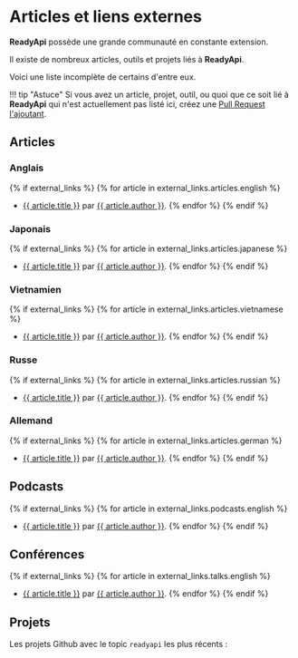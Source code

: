 # Articles et liens externes

**ReadyApi** possède une grande communauté en constante extension.

Il existe de nombreux articles, outils et projets liés à **ReadyApi**.

Voici une liste incomplète de certains d'entre eux.

!!! tip "Astuce"
    Si vous avez un article, projet, outil, ou quoi que ce soit lié à **ReadyApi** qui n'est actuellement pas listé ici, créez une <a href="https://github.com/khulnasoft/readyapi/edit/master/docs/en/data/external_links.yml" class="external-link" target="_blank">Pull Request l'ajoutant</a>.

## Articles

### Anglais

{% if external_links %}
{% for article in external_links.articles.english %}

* <a href="{{ article.link }}" class="external-link" target="_blank">{{ article.title }}</a> par <a href="{{ article.author_link }}" class="external-link" target="_blank">{{ article.author }}</a>.
{% endfor %}
{% endif %}

### Japonais

{% if external_links %}
{% for article in external_links.articles.japanese %}

* <a href="{{ article.link }}" class="external-link" target="_blank">{{ article.title }}</a> par <a href="{{ article.author_link }}" class="external-link" target="_blank">{{ article.author }}</a>.
{% endfor %}
{% endif %}

### Vietnamien

{% if external_links %}
{% for article in external_links.articles.vietnamese %}

* <a href="{{ article.link }}" class="external-link" target="_blank">{{ article.title }}</a> par <a href="{{ article.author_link }}" class="external-link" target="_blank">{{ article.author }}</a>.
{% endfor %}
{% endif %}

### Russe

{% if external_links %}
{% for article in external_links.articles.russian %}

* <a href="{{ article.link }}" class="external-link" target="_blank">{{ article.title }}</a> par <a href="{{ article.author_link }}" class="external-link" target="_blank">{{ article.author }}</a>.
{% endfor %}
{% endif %}

### Allemand

{% if external_links %}
{% for article in external_links.articles.german %}

* <a href="{{ article.link }}" class="external-link" target="_blank">{{ article.title }}</a> par <a href="{{ article.author_link }}" class="external-link" target="_blank">{{ article.author }}</a>.
{% endfor %}
{% endif %}

## Podcasts

{% if external_links %}
{% for article in external_links.podcasts.english %}

* <a href="{{ article.link }}" class="external-link" target="_blank">{{ article.title }}</a> par <a href="{{ article.author_link }}" class="external-link" target="_blank">{{ article.author }}</a>.
{% endfor %}
{% endif %}

## Conférences

{% if external_links %}
{% for article in external_links.talks.english %}

* <a href="{{ article.link }}" class="external-link" target="_blank">{{ article.title }}</a> par <a href="{{ article.author_link }}" class="external-link" target="_blank">{{ article.author }}</a>.
{% endfor %}
{% endif %}

## Projets

Les projets Github avec le topic `readyapi` les plus récents :

<div class="github-topic-projects">
</div>
